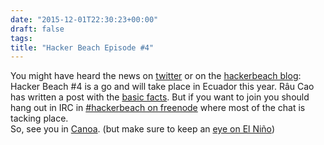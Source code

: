 ```yaml
---
date: "2015-12-01T22:30:23+00:00"
draft: false
tags: 
title: "Hacker Beach Episode #4"
---
```

<p>You might have heard the news on <a href="http://twitter.com/hackerbeach">twitter</a> or on the <a href="https://hackerbeach.org/">hackerbeach blog</a>: Hacker Beach #4 is a go and will take place in Ecuador this year.&nbsp;Râu Cao has written a post with the <a href="https://hackerbeach.org/hacker-beach-4-is-a-go/">basic facts</a>. But if you want to join you should hang out in IRC in <a href="https://kiwiirc.com/client/irc.freenode.net/#hackerbeach">#hackerbeach on freenode</a>&nbsp;where most of the chat is tacking place.&nbsp;<br>So, see you in&nbsp;<a href="https://www.google.de/maps/place/Canoa,+Ecuador/@-0.4671391,-80.3682732,9z/data=!4m2!3m1!1s0x902a481fe5f3fc81:0x555a216c0ef13c0a">Canoa</a>. (but make sure to keep an <a href="https://encrypted.google.com/search?hl=en&amp;q=el%20nino%20ecuador#q=el+nino+ecuador&amp;hl=en&amp;tbs=qdr:m">eye on El Niño</a>)</p>